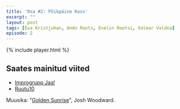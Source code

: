 ```yaml
---
title: 'Osa #2: Põikpäine Kass'
excerpt: ""
layout: post
tags: [Eva Kristjuhan, Ando Roots, Evelin Rootsi, Valmar Valdna]
episode: 2
---
```


{% include player.html %}

## Saates mainitud viited

- [Improgrupp Jaa!](http://jaa.ee)
- [Ruutu10](http://ruutu10.ee)

Muusika: "[Golden Sunrise](http://www.joshwoodward.com/song/GoldenSunrise)", Josh Woodward.